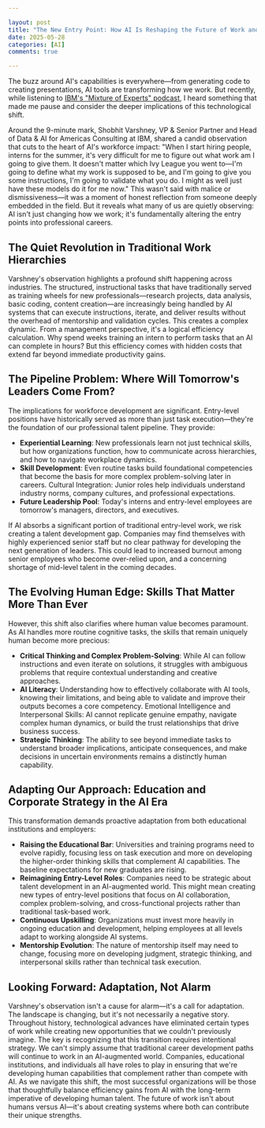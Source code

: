 ```yaml
---

layout: post
title: "The New Entry Point: How AI Is Reshaping the Future of Work and Talent Development"
date: 2025-05-28
categories: [AI]
comments: true

---
```


The buzz around AI's capabilities is everywhere—from generating code to creating presentations, AI tools are transforming how we work. But recently, while listening to <a href="https://youtu.be/Blq_pf6yd6U?si=LTyXgn6VUwPZetTf&t=538" target="_blank" rel="noopener noreferrer">IBM's "Mixture of Experts" podcast</a>, I heard something that made me pause and consider the deeper implications of this technological shift.

Around the 9-minute mark, Shobhit Varshney, VP & Senior Partner and Head of Data & AI for Americas Consulting at IBM, shared a candid observation that cuts to the heart of AI's workforce impact: "When I start hiring people, interns for the summer, it's very difficult for me to figure out what work am I going to give them. It doesn't matter which Ivy League you went to—I'm going to define what my work is supposed to be, and I'm going to give you some instructions, I'm going to validate what you do. I might as well just have these models do it for me now."
This wasn't said with malice or dismissiveness—it was a moment of honest reflection from someone deeply embedded in the field. But it reveals what many of us are quietly observing: AI isn't just changing how we work; it's fundamentally altering the entry points into professional careers.

## The Quiet Revolution in Traditional Work Hierarchies

Varshney's observation highlights a profound shift happening across industries. The structured, instructional tasks that have traditionally served as training wheels for new professionals—research projects, data analysis, basic coding, content creation—are increasingly being handled by AI systems that can execute instructions, iterate, and deliver results without the overhead of mentorship and validation cycles.
This creates a complex dynamic. From a management perspective, it's a logical efficiency calculation. Why spend weeks training an intern to perform tasks that an AI can complete in hours? But this efficiency comes with hidden costs that extend far beyond immediate productivity gains.

## The Pipeline Problem: Where Will Tomorrow's Leaders Come From?

The implications for workforce development are significant. Entry-level positions have historically served as more than just task execution—they're the foundation of our professional talent pipeline. They provide:

- **Experiential Learning**: New professionals learn not just technical skills, but how organizations function, how to communicate across hierarchies, and how to navigate workplace dynamics.
- **Skill Development**: Even routine tasks build foundational competencies that become the basis for more complex problem-solving later in careers.
Cultural Integration: Junior roles help individuals understand industry norms, company cultures, and professional expectations.
- **Future Leadership Pool**: Today's interns and entry-level employees are tomorrow's managers, directors, and executives.

If AI absorbs a significant portion of traditional entry-level work, we risk creating a talent development gap. Companies may find themselves with highly experienced senior staff but no clear pathway for developing the next generation of leaders. This could lead to increased burnout among senior employees who become over-relied upon, and a concerning shortage of mid-level talent in the coming decades.

## The Evolving Human Edge: Skills That Matter More Than Ever

However, this shift also clarifies where human value becomes paramount. As AI handles more routine cognitive tasks, the skills that remain uniquely human become more precious:

- **Critical Thinking and Complex Problem-Solving**: While AI can follow instructions and even iterate on solutions, it struggles with ambiguous problems that require contextual understanding and creative approaches.
- **AI Literacy**: Understanding how to effectively collaborate with AI tools, knowing their limitations, and being able to validate and improve their outputs becomes a core competency.
Emotional Intelligence and Interpersonal Skills: AI cannot replicate genuine empathy, navigate complex human dynamics, or build the trust relationships that drive business success.
- **Strategic Thinking**: The ability to see beyond immediate tasks to understand broader implications, anticipate consequences, and make decisions in uncertain environments remains a distinctly human capability.

## Adapting Our Approach: Education and Corporate Strategy in the AI Era

This transformation demands proactive adaptation from both educational institutions and employers:

- **Raising the Educational Bar**: Universities and training programs need to evolve rapidly, focusing less on task execution and more on developing the higher-order thinking skills that complement AI capabilities. The baseline expectations for new graduates are rising.
- **Reimagining Entry-Level Roles**: Companies need to be strategic about talent development in an AI-augmented world. This might mean creating new types of entry-level positions that focus on AI collaboration, complex problem-solving, and cross-functional projects rather than traditional task-based work.
- **Continuous Upskilling**: Organizations must invest more heavily in ongoing education and development, helping employees at all levels adapt to working alongside AI systems.
- **Mentorship Evolution**: The nature of mentorship itself may need to change, focusing more on developing judgment, strategic thinking, and interpersonal skills rather than technical task execution.

## Looking Forward: Adaptation, Not Alarm

Varshney's observation isn't a cause for alarm—it's a call for adaptation. The landscape is changing, but it's not necessarily a negative story. Throughout history, technological advances have eliminated certain types of work while creating new opportunities that we couldn't previously imagine.
The key is recognizing that this transition requires intentional strategy. We can't simply assume that traditional career development paths will continue to work in an AI-augmented world. Companies, educational institutions, and individuals all have roles to play in ensuring that we're developing human capabilities that complement rather than compete with AI.
As we navigate this shift, the most successful organizations will be those that thoughtfully balance efficiency gains from AI with the long-term imperative of developing human talent. The future of work isn't about humans versus AI—it's about creating systems where both can contribute their unique strengths.
